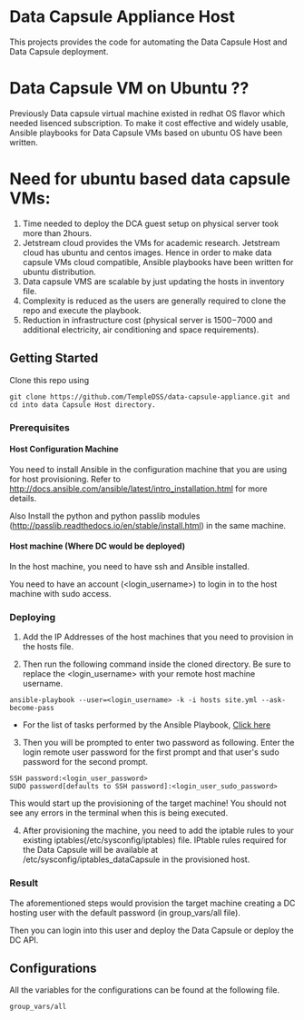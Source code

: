 # Data Capsule Appliance Host

This projects provides the code for automating the Data Capsule Host and Data Capsule deployment. 

# Data Capsule VM on Ubuntu ??

Previously Data capsule virtual machine existed in redhat OS flavor which needed lisenced subscription. To make it cost effective and widely usable, Ansible playbooks for Data Capsule VMs based on ubuntu OS have been written.

# Need for ubuntu based data capsule VMs:

1. Time needed to deploy the DCA guest setup on physical server took more than 2hours.
2. Jetstream cloud provides the VMs for academic research. Jetstream cloud has ubuntu and centos images. Hence in order to make data capsule VMs cloud compatible, Ansible playbooks have been written for ubuntu distribution.
3. Data capsule VMS are scalable by just updating the hosts in inventory file.
4. Complexity is reduced as the users are generally required to clone the repo and execute the playbook.
5. Reduction in infrastructure cost (physical server is $1500 -$7000 and additional electricity, air conditioning and space requirements).

## Getting Started

Clone this repo using 

```
git clone https://github.com/TempleDSS/data-capsule-appliance.git and cd into data Capsule Host directory.
```

### Prerequisites

#### Host Configuration Machine
You need to install Ansible in the configuration machine that you are using for host provisioning. 
Refer to http://docs.ansible.com/ansible/latest/intro_installation.html for more details. 

Also Install the python and python passlib modules (http://passlib.readthedocs.io/en/stable/install.html) in the same machine. 

#### Host machine (Where DC would be deployed)

In the host machine, you need to have ssh and Ansible installed.

You need to have an account (<login_username>) to login in to the host machine with sudo access. 

### Deploying

1. Add the IP Addresses of the host machines that you need to provision in the hosts file. 

2. Then run the following command inside the cloned directory. Be sure to replace the <login_username> with your remote host machine username. 

```
ansible-playbook --user=<login_username> -k -i hosts site.yml --ask-become-pass
```


  - For the list of tasks performed by the Ansible Playbook, <a href="https://github.com/TempleDSS/data-capsule-appliance/wiki/Ansible-Playbook-Tasks">Click here</a>

3. Then you will be prompted to enter two password as following. Enter the login remote user password for the first prompt and that user's
sudo password for the second prompt.

```
SSH password:<login_user_password>
SUDO password[defaults to SSH password]:<login_user_sudo_password>
```

This would start up the provisioning of the target machine! You should not see any errors in the terminal when this is being executed. 

4. After provisioning the machine, you need to add the iptable rules to your existing iptables(/etc/sysconfig/iptables) file. 
IPtable rules required for the Data Capsule will be available at /etc/sysconfig/iptables_dataCapsule in the provisioned host. 


### Result

The aforementioned steps would provision the target machine creating a DC hosting user with the default password (in group_vars/all file).

Then you can login into this user and deploy the Data Capsule or deploy the DC API. 

## Configurations

All the variables for the configurations can be found at the following file.
```
group_vars/all
```

